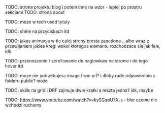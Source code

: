 TODO: strona projektu blog i potem inne na wzor - lepiej po prostru sekcjami
TODO: strona about

TODO: moze w tech used tytuly

TODO: shine na przyciskach itd

TODO: jakas animacja w tle calej strony prosta zapetlona
.. albo wraz z przewijaniem jakies kregi wokol ktoregos elementu rozchodzace sie jak fale, idk

TODO: przenoszenie / scrollowanie do naglowkow na stronie i do tego hover itd

TODO: moze nie potrzebujesz image from url? i dloby rade odpowiednio z folderu public? moze

TODO: skills na grid i DRF zajmuje dwie kratki a reszta jedna? idk, maybe


TODO: https://www.youtube.com/watch?v=kySGqoU7X-s - blur czemu nie wchodzi ruchomy